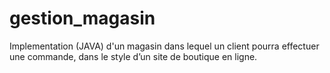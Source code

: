 # gestion_magasin
Implementation (JAVA) d'un magasin dans lequel un client pourra effectuer une commande, dans le style d’un site de boutique en ligne. 
